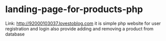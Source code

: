 # landing-page-for-products-php
Link: http://92000103037.lovestoblog.com
it is simple php website for user registration and login also provide adding and removing a product from database

